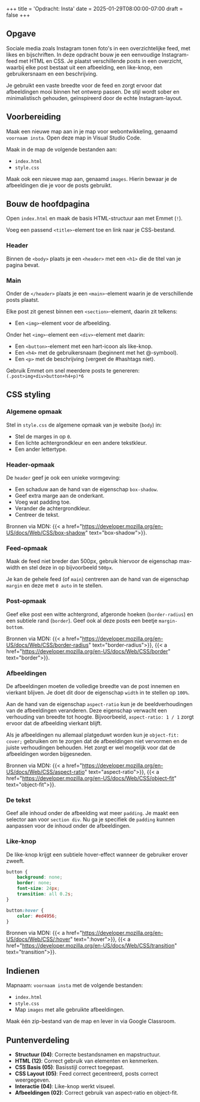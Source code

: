+++
title = 'Opdracht: Insta'
date = 2025-01-29T08:00:00-07:00
draft = false
+++

## Opgave

Sociale media zoals Instagram tonen foto's in een overzichtelijke feed, met likes en bijschriften. In deze opdracht bouw je een eenvoudige Instagram-feed met HTML en CSS. Je plaatst verschillende posts in een overzicht, waarbij elke post bestaat uit een afbeelding, een like-knop, een gebruikersnaam en een beschrijving.

Je gebruikt een vaste breedte voor de feed en zorgt ervoor dat afbeeldingen mooi binnen het ontwerp passen. De stijl wordt sober en minimalistisch gehouden, geïnspireerd door de echte Instagram-layout.

## Voorbereiding

Maak een nieuwe map aan in je map voor webontwikkeling, genaamd `voornaam insta`. Open deze map in Visual Studio Code.

Maak in de map de volgende bestanden aan:
- `index.html`
- `style.css`

Maak ook een nieuwe map aan, genaamd `images`. Hierin bewaar je de afbeeldingen die je voor de posts gebruikt.

## Bouw de hoofdpagina

Open `index.html` en maak de basis HTML-structuur aan met Emmet (`!`).

Voeg een passend `<title>`-element toe en link naar je CSS-bestand.



### Header

Binnen de `<body>` plaats je een `<header>` met een `<h1>` die de titel van je pagina bevat.

### Main

Onder de `</header>` plaats je een `<main>`-element waarin je de verschillende posts plaatst. 

Elke post zit genest binnen een `<section>`-element, daarin zit telkens:

- Een `<img>`-element voor de afbeelding.

Onder het `<img>`-element een `<div>`-element met daarin:
- Een `<button>`-element met een hart-icoon als like-knop. 
- Een `<h4>` met de gebruikersnaam (beginnent met het @-symbool).
- Een `<p>` met de beschrijving (vergeet de #hashtags niet). 

Gebruik Emmet om snel meerdere posts te genereren: `(.post>img+div>button+h4+p)*6`

## CSS styling

### Algemene opmaak

Stel in `style.css` de algemene opmaak van je website (`body`) in:

- Stel de marges in op `0`. 
- Een lichte achtergrondkleur en een andere tekstkleur. 
- Een ander lettertype. 

### Header-opmaak

De `header` geef je ook een unieke vormgeving:

- Een schaduw aan de hand van de eigenschap `box-shadow`. 
- Geef extra marge aan de onderkant. 
- Voeg wat padding toe. 
- Verander de achtergrondkleur. 
- Centreer de tekst. 

Bronnen via MDN: {{< a href="https://developer.mozilla.org/en-US/docs/Web/CSS/box-shadow" text="box-shadow">}}.

### Feed-opmaak

Maak de feed niet breder dan 500px, gebruik hiervoor de eigenschap max-width en stel deze in op bijvoorbeeld `500px`.  

Je kan de gehele feed (of `main`) centreren aan de hand van de eigenschap `margin` en deze met `0 auto` in te stellen. 

### Post-opmaak

Geef elke post een witte achtergrond, afgeronde hoeken (`border-radius`) en een subtiele rand (`border`). Geef ook al deze posts een beetje `margin-bottom`. 

Bronnen via MDN: {{< a href="https://developer.mozilla.org/en-US/docs/Web/CSS/border-radius" text="border-radius">}}, {{< a href="https://developer.mozilla.org/en-US/docs/Web/CSS/border" text="border">}}.

### Afbeeldingen

De afbeeldingen moeten de volledige breedte van de post innemen en vierkant blijven. Je doet dit door de eigenschap `width` in te stellen op `100%`. 

Aan de hand van de eigenschap `aspect-ratio` kun je de beeldverhoudingen van de afbeeldingen veranderen. Deze eigenschap verwacht een verhouding van breedte tot hoogte. Bijvoorbeeld, `aspect-ratio: 1 / 1` zorgt ervoor dat de afbeelding vierkant blijft. 

Als je afbeeldingen nu allemaal platgeduwt worden kun je `object-fit: cover;` gebruiken om te zorgen dat de afbeeldingen niet vervormen en de juiste verhoudingen behouden. Het zorgt er wel mogelijk voor dat de afbeeldingen worden bijgesneden. 

Bronnen via MDN: {{< a href="https://developer.mozilla.org/en-US/docs/Web/CSS/aspect-ratio" text="aspect-ratio">}}, {{< a href="https://developer.mozilla.org/en-US/docs/Web/CSS/object-fit" text="object-fit">}}. 

### De tekst

Geef alle inhoud onder de afbeelding wat meer `padding`. Je maakt een selector aan voor `section div`. Nu ga je specifiek de `padding` kunnen aanpassen voor de inhoud onder de afbeeldingen. 

### Like-knop

De like-knop krijgt een subtiele hover-effect wanneer de gebruiker erover zweeft.

```css
button {
    background: none;
    border: none;
    font-size: 24px;
    transition: all 0.2s;
}

button:hover {
    color: #ed4956;
}
```

Bronnen via MDN: {{< a href="https://developer.mozilla.org/en-US/docs/Web/CSS/:hover" text=":hover">}}, {{< a href="https://developer.mozilla.org/en-US/docs/Web/CSS/transition" text="transition">}}. 

## Indienen

Mapnaam: `voornaam insta` met de volgende bestanden:
- `index.html`
- `style.css`
- Map `images` met alle gebruikte afbeeldingen.

Maak één zip-bestand van de map en lever in via Google Classroom.

## Puntenverdeling

- **Structuur (04)**: Correcte bestandsnamen en mapstructuur.
- **HTML (12)**: Correct gebruik van elementen en kenmerken.
- **CSS Basis (05)**: Basisstijl correct toegepast.
- **CSS Layout (05)**: Feed correct gecentreerd, posts correct weergegeven.
- **Interactie (04)**: Like-knop werkt visueel.
- **Afbeeldingen (02)**: Correct gebruik van aspect-ratio en object-fit.